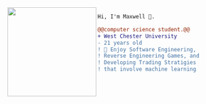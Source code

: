 <img align="left" height="200" src="https://media.giphy.com/media/ao9DUiTKH60XS/giphy.gif"/>

```diff
Hi, I'm Maxwell 🔮.

@@computer science student.@@
+ West Chester University
- 21 years old
! 📖 Enjoy Software Engineering,
! Reverse Engineering Games, and
! Developing Trading Stratigies
! that involve machine learning
```
